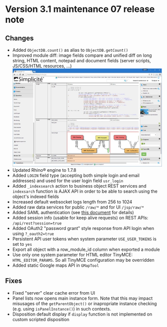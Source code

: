 Version 3.1 maintenance 07 release note
=======================================

Changes
-------

- Added `ObjectDB.count()` as alias to `ObjectDB.getCount()`
- Improved module diff: image fields compare and unified diff on long string, HTML content, notepad and document fields (server scripts, JS/CSS/HTML resources, ...)<br/>![](module-diff.jpg)
- Updated Rhino&reg; engine to 1.7.8
- Added `LOGIN` field type (accepting both simple login and email addresses) and used for the user login field `usr_login`
- Added `_indexsearch` action to business object REST services  and `indexsarch` function is AJAX API in order to be able to search using the object's indexed fields
- Increased default websocket logs length from 256 to 1024
- Added raw data services for public `/raw/*` and for UI `/jsp/raw/*`
- Added SAML authentication (see [this document](/resource/docs/authentication/tomcat-saml) for details)
- Added session info (usable for keep alive requests) on REST APIs: `/api/rest?session=true`
- Added OAuth2 "password grant" style response from API login when using `?_oauth2=true`
- Persistent API user tokens when system parameter `USE_USER_TOKENS` is set to `yes`
- Export all object with a row_module_id column when exported a module
- Use only one system parameter for HTML editor TinyMCE: `HTML_EDITOR_PARAMS`. So all TinyMCE configuration may be overridden
- Added static Google maps API in `GMapTool` 

Fixes
-----

- Fixed "server" clear cache error from UI
- Panel lists now opens main instance form. Note that this may impact misusages of the `getParentObject()` or inapropriate instance checking (e.g. using `isPanelInstance()`) in such contexts.
- Disposition default display if `display` function is not implemented on custom scripted disposition
